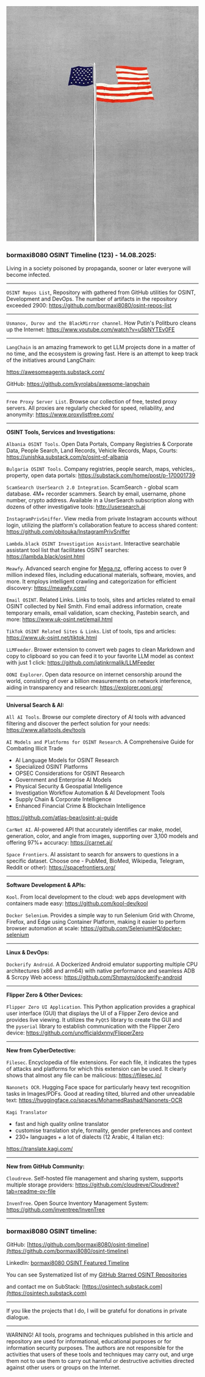 ![alt text](img/123.jpg)
### bormaxi8080 OSINT Timeline (123) - 14.08.2025:

Living in a society poisoned by propaganda, sooner or later everyone will become infected.

----

```OSINT Repos List```, Repository with gathered from GitHub utilities for OSINT, Development and DevOps. The number of artifacts in the repository exceeded 2900: https://github.com/bormaxi8080/osint-repos-list

----

```Usmanov, Durov and the BlackMirror channel```. How Putin's Politburo cleans up the Internet: https://www.youtube.com/watch?v=u5bNYTEv0FE

----

```LangChain``` is an amazing framework to get LLM projects done in a matter of no time, and the ecosystem is growing fast. Here is an attempt to keep track of the initiatives around LangChain:

https://awesomeagents.substack.com/

GitHub: https://github.com/kyrolabs/awesome-langchain

----

```Free Proxy Server List```. Browse our collection of free, tested proxy servers. All proxies are regularly checked for speed, reliability, and anonymity: https://www.proxylistfree.com/

----

**OSINT Tools, Services and Investigations:**

```Albania OSINT Tools```. Open Data Portals, Company Registries & Corporate Data, People Search, Land Records, Vehicle Records, Maps, Courts: https://unishka.substack.com/p/osint-of-albania

```Bulgaria OSINT Tools```. Company registries, people search, maps, vehicles,. property, open data portals: https://substack.com/home/post/p-170001739

```ScamSearch UserSearch 2.0 Integration```. ScamSearch - global scam database. 4M+ recorder scammers. Search by email, username, phone number, crypto address. Available in a UserSearch subscription along with dozens of other investigative tools: http://usersearch.ai

```InstagramPrivSniffer```. View media from private Instagram accounts without login, utilizing the platform's collaboration feature to access shared content: https://github.com/obitouka/InstagramPrivSniffer

```Lambda.black OSINT Investigation Assistant```. Interactive searchable assistant tool list that facilitates OSINT searches: https://lambda.black/osint.html

```Meawfy```. Advanced search engine for [Mega.nz](http://mega.nz/), offering access to over 9 million indexed files, including educational materials, software, movies, and more. It employs intelligent crawling and categorization for efficient discovery: https://meawfy.com/

```Email OSINT```. Related Links. Links to tools, sites and articles related to email OSINT collected by Neil Smith. Find email address information, create temporary emails, email validation, scam checking, Pastebin search, and more: https://www.uk-osint.net/email.html

```TikTok OSINT Related Sites & Links```. List of tools, tips and articles: https://www.uk-osint.net/tiktok.html

```LLMFeeder```. Brower extension to convert web pages to clean Markdown and copy to clipboard so you can feed it to your favorite LLM model as context with just 1 click: https://github.com/jatinkrmalik/LLMFeeder

```OONI Explorer```. Open data resource on internet censorship around the world, consisting of over a billion measurements on network interference, aiding in transparency and research: https://explorer.ooni.org/

----

**Universal Search & AI:**

```All AI Tools```. Browse our complete directory of AI tools with advanced filtering and discover the perfect solution for your needs: https://www.allaitools.dev/tools

```AI Models and Platforms for OSINT Research```. A Comprehensive Guide for Combating Illicit Trade  
  
- AI Language Models for OSINT Research  
- Specialized OSINT Platforms  
- OPSEC Considerations for OSINT Research  
- Government and Enterprise AI Models  
- Physical Security & Geospatial Intelligence  
- Investigation Workflow Automation & AI Development Tools  
- Supply Chain & Corporate Intelligence  
- Enhanced Financial Crime & Blockchain Intelligence

https://github.com/atlas-bear/osint-ai-guide

```CarNet AI```. AI-powered API that accurately identifies car make, model, generation, color, and angle from images, supporting over 3,100 models and offering 97%+ accuracy: https://carnet.ai/

```Space Frontiers```. AI assistant to search for answers to questions in a specific dataset. Choose one - PubMed, BioMed, Wikipedia, Telegram, Reddit or other): https://spacefrontiers.org/

----

**Software Development & APIs:**

```Kool```. From local development to the cloud: web apps development with containers made easy: https://github.com/kool-dev/kool

```Docker Selenium```. Provides a simple way to run Selenium Grid with Chrome, Firefox, and Edge using Container Platform, making it easier to perform browser automation at scale: https://github.com/SeleniumHQ/docker-selenium

----

**Linux & DevOps:**

```Dockerify Android```. A Dockerized Android emulator supporting multiple CPU architectures (x86 and arm64) with native performance and seamless ADB & Scrcpy Web access: https://github.com/Shmayro/dockerify-android

----

**Flipper Zero & Other Devices:**

```Flipper Zero UI Application```. This Python application provides a graphical user interface (GUI) that displays the UI of a Flipper Zero device and provides live viewing. It utilizes the `PyQt5` library to create the GUI and the `pyserial` library to establish communication with the Flipper Zero device: https://github.com/unofficialdxnny/FlipperZero

----

**New from CyberDetective:**

```Filesec```. Encyclopedia of file extensions. For each file, it indicates the types of attacks and platforms for which this extension can be used. It clearly shows that almost any file can be malicious: https://filesec.io/

```Nanonets OCR```. Hugging Face space for particularly heavy text recognition tasks in Images/PDFs. Good at reading tilted, blurred and other unreadable text: https://huggingface.co/spaces/MohamedRashad/Nanonets-OCR

```Kagi Translator```

- fast and high quality online translator
- customise translation style, formality, gender preferences and context
- 230+ languages + a lot of dialects (12 Arabic, 4 Italian etc): 

https://translate.kagi.com/

----

**New from GitHub Community:**

```Cloudreve```. Self-hosted file management and sharing system, supports multiple storage providers: https://github.com/cloudreve/Cloudreve?tab=readme-ov-file

```InvenTree```. Open Source Inventory Management System: https://github.com/inventree/InvenTree

----
### bormaxi8080 OSINT timeline:

GitHub: [https://github.com/bormaxi8080/osint-timeline](https://github.com/bormaxi8080/osint-timeline)

LinkedIn: [bormaxi8080 OSINT Featured Timeline](https://www.linkedin.com/in/osintech/details/featured/)

You can see Systematized list of my [GitHub Starred OSINT Repositories](https://github.com/bormaxi8080/osint-repos-list)

and contact me on SubStack: [https://osintech.substack.com](https://osintech.substack.com)

----

If you like the projects that I do, I will be grateful for donations in private dialogue.

----

WARNING! All tools, programs and techniques published in this article and repository are used for informational, educational purposes or for information security purposes. The authors are not responsible for the activities that users of these tools and techniques may carry out, and urge them not to use them to carry out harmful or destructive activities directed against other users or groups on the Internet.
